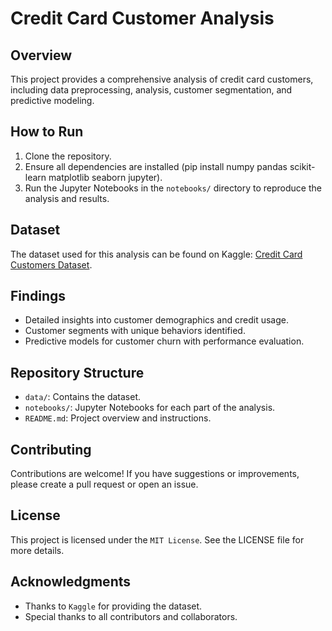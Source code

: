 # Credit Card Customer Analysis

## Overview
This project provides a comprehensive analysis of credit card customers, including data preprocessing, analysis, customer segmentation, and predictive modeling.

## How to Run
1. Clone the repository.
2. Ensure all dependencies are installed (pip install numpy pandas scikit-learn matplotlib seaborn jupyter).
3. Run the Jupyter Notebooks in the `notebooks/` directory to reproduce the analysis and results.

## Dataset
The dataset used for this analysis can be found on Kaggle: [Credit Card Customers Dataset](https://www.kaggle.com/datasets/sakshigoyal7/credit-card-customers).

## Findings
- Detailed insights into customer demographics and credit usage.
- Customer segments with unique behaviors identified.
- Predictive models for customer churn with performance evaluation.

## Repository Structure
- `data/`: Contains the dataset.
- `notebooks/`: Jupyter Notebooks for each part of the analysis.
- `README.md`: Project overview and instructions.

## Contributing
Contributions are welcome! If you have suggestions or improvements, please create a pull request or open an issue.

## License
This project is licensed under the `MIT License`. See the LICENSE file for more details.

## Acknowledgments
- Thanks to `Kaggle` for providing the dataset.
- Special thanks to all contributors and collaborators.